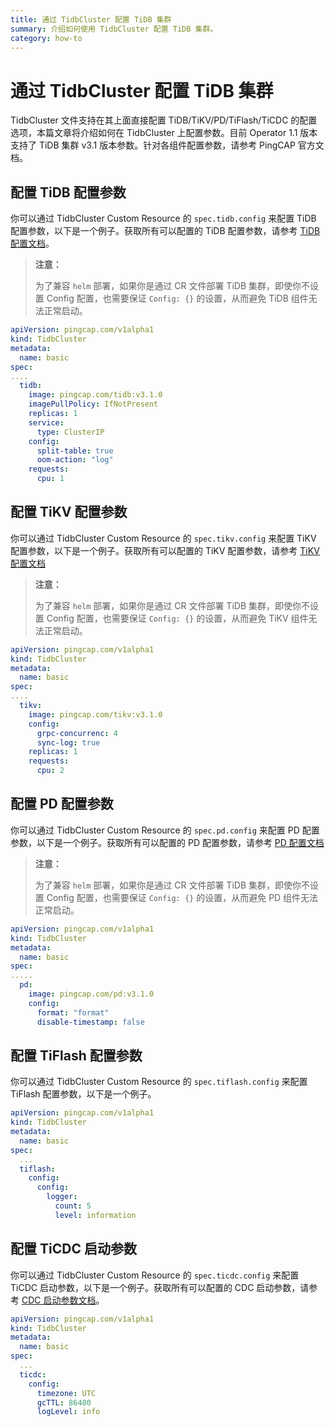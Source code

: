 ```yaml
---
title: 通过 TidbCluster 配置 TiDB 集群
summary: 介绍如何使用 TidbCluster 配置 TiDB 集群。
category: how-to
---
```


# 通过 TidbCluster 配置 TiDB 集群

TidbCluster 文件支持在其上面直接配置 TiDB/TiKV/PD/TiFlash/TiCDC 的配置选项，本篇文章将介绍如何在 TidbCluster 上配置参数。目前 Operator 1.1 版本支持了 TiDB 集群 v3.1 版本参数。针对各组件配置参数，请参考 PingCAP 官方文档。

## 配置 TiDB 配置参数

你可以通过 TidbCluster Custom Resource 的 `spec.tidb.config` 来配置 TiDB 配置参数，以下是一个例子。获取所有可以配置的 TiDB 配置参数，请参考 [TiDB 配置文档](https://pingcap.com/docs-cn/v3.1/reference/configuration/tidb-server/configuration-file/)。

> **注意：**
>
> 为了兼容 `helm` 部署，如果你是通过 CR 文件部署 TiDB 集群，即使你不设置 Config 配置，也需要保证 `Config: {}` 的设置，从而避免 TiDB 组件无法正常启动。

```yaml
apiVersion: pingcap.com/v1alpha1
kind: TidbCluster
metadata:
  name: basic
spec:
....
  tidb:
    image: pingcap.com/tidb:v3.1.0
    imagePullPolicy: IfNotPresent
    replicas: 1
    service:
      type: ClusterIP
    config:
      split-table: true
      oom-action: "log"
    requests:
      cpu: 1
```

## 配置 TiKV 配置参数

你可以通过 TidbCluster Custom Resource 的 `spec.tikv.config` 来配置 TiKV 配置参数，以下是一个例子。获取所有可以配置的 TiKV 配置参数，请参考 [TiKV 配置文档](https://pingcap.com/docs-cn/v3.1/reference/configuration/tikv-server/configuration-file/)

> **注意：**
>
> 为了兼容 `helm` 部署，如果你是通过 CR 文件部署 TiDB 集群，即使你不设置 Config 配置，也需要保证 `Config: {}` 的设置，从而避免 TiKV 组件无法正常启动。

```yaml
apiVersion: pingcap.com/v1alpha1
kind: TidbCluster
metadata:
  name: basic
spec:
....
  tikv:
    image: pingcap.com/tikv:v3.1.0
    config:
      grpc-concurrenc: 4
      sync-log: true
    replicas: 1
    requests:
      cpu: 2
```

## 配置 PD 配置参数

你可以通过 TidbCluster Custom Resource 的 `spec.pd.config` 来配置 PD 配置参数，以下是一个例子。获取所有可以配置的 PD 配置参数，请参考 [PD 配置文档](https://pingcap.com/docs-cn/v3.1/reference/configuration/pd-server/configuration-file/)

> **注意：**
>
> 为了兼容 `helm` 部署，如果你是通过 CR 文件部署 TiDB 集群，即使你不设置 Config 配置，也需要保证 `Config: {}` 的设置，从而避免 PD 组件无法正常启动。

```yaml
apiVersion: pingcap.com/v1alpha1
kind: TidbCluster
metadata:
  name: basic
spec:
.....
  pd:
    image: pingcap.com/pd:v3.1.0
    config:
      format: "format"
      disable-timestamp: false
```

## 配置 TiFlash 配置参数

你可以通过 TidbCluster Custom Resource 的 `spec.tiflash.config` 来配置 TiFlash 配置参数，以下是一个例子。

```yaml
apiVersion: pingcap.com/v1alpha1
kind: TidbCluster
metadata:
  name: basic
spec:
  ...
  tiflash:
    config:
      config:
        logger:
          count: 5
          level: information
```

## 配置 TiCDC 启动参数

你可以通过 TidbCluster Custom Resource 的 `spec.ticdc.config` 来配置 TiCDC 启动参数，以下是一个例子。获取所有可以配置的 CDC 启动参数，请参考 [CDC 启动参数文档](https://pingcap.com/docs-cn/stable/ticdc/deploy-ticdc/#手动在原有-tidb-集群上新增-ticdc-组件)。

```yaml
apiVersion: pingcap.com/v1alpha1
kind: TidbCluster
metadata:
  name: basic
spec:
  ...
  ticdc:
    config:
      timezone: UTC
      gcTTL: 86400
      logLevel: info
```
